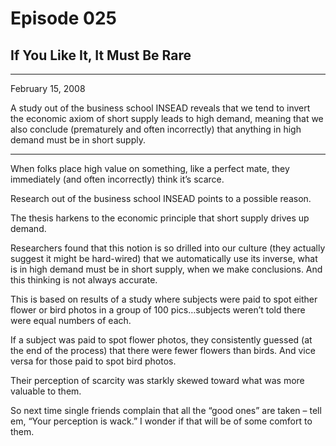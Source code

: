 # Episode 025

## If You Like It, It Must Be Rare

---

February 15, 2008

A study out of the business school INSEAD reveals that we tend to invert the economic axiom of short supply leads to high demand, meaning that we also conclude (prematurely and often incorrectly) that anything in high demand must be in short supply.

---

When folks place high value on something, like a perfect mate, they immediately (and often incorrectly) think it’s scarce.

Research out of the business school INSEAD points to a possible reason.

The thesis harkens to the economic principle that short supply drives up demand.

Researchers found that this notion is so drilled into our culture (they actually suggest it might be hard-wired) that we automatically use its inverse, what is in high demand must be in short supply, when we make conclusions. And this thinking is not always accurate.

This is based on results of a study where subjects were paid to spot either flower or bird photos in a group of 100 pics…subjects weren’t told there were equal numbers of each.

If a subject was paid to spot flower photos, they consistently guessed (at the end of the process) that there were fewer flowers than birds. And vice versa for those paid to spot bird photos.

Their perception of scarcity was starkly skewed toward what was more valuable to them.

So next time single friends complain that all the “good ones” are taken – tell em, “Your perception is wack.” I wonder if that will be of some comfort to them.

